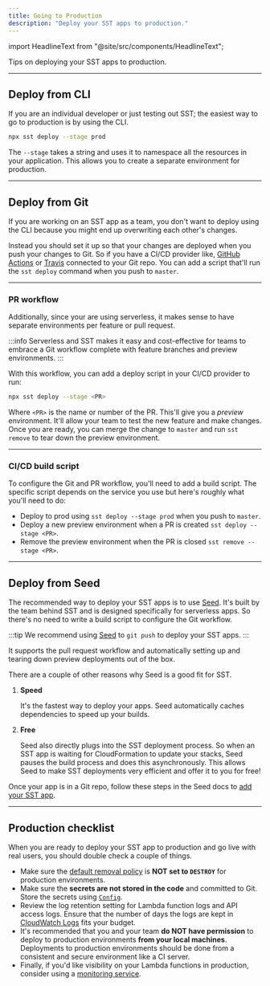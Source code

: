 ```yaml
---
title: Going to Production
description: "Deploy your SST apps to production."
---
```


import HeadlineText from "@site/src/components/HeadlineText";

<HeadlineText>

Tips on deploying your SST apps to production.

</HeadlineText>

---

## Deploy from CLI

If you are an individual developer or just testing out SST; the easiest way to go to production is by using the CLI.

```bash
npx sst deploy --stage prod
```

The `--stage` takes a string and uses it to namespace all the resources in your application. This allows you to create a separate environment for production.

---

## Deploy from Git

If you are working on an SST app as a team, you don't want to deploy using the CLI because you might end up overwriting each other's changes.

Instead you should set it up so that your changes are deployed when you push your changes to Git. So if you have a CI/CD provider like, [GitHub Actions](https://www.travis-ci.com) or [Travis](https://github.com/features/actions) connected to your Git repo. You can add a script that'll run the `sst deploy` command when you push to `master`.

---

### PR workflow

Additionally, since your are using serverless, it makes sense to have separate environments per feature or pull request.

:::info
Serverless and SST makes it easy and cost-effective for teams to embrace a Git workflow complete with feature branches and preview environments.
:::

With this workflow, you can add a deploy script in your CI/CD provider to run:

```bash
npx sst deploy --stage <PR>
```

Where `<PR>` is the name or number of the PR. This'll give you a _preview_ environment. It'll allow your team to test the new feature and make changes. Once you are ready, you can merge the change to `master` and run `sst remove` to tear down the preview environment.

---

### CI/CD build script

To configure the Git and PR workflow, you'll need to add a build script. The specific script depends on the service you use but here's roughly what you'll need to do:

- Deploy to prod using `sst deploy --stage prod` when you push to `master`.
- Deploy a new preview environment when a PR is created `sst deploy --stage <PR>`.
- Remove the preview environment when the PR is closed `sst remove --stage <PR>`.

---

## Deploy from Seed

The recommended way to deploy your SST apps is to use [Seed](https://seed.run). It's built by the team behind SST and is designed specifically for serverless apps. So there's no need to write a build script to configure the Git workflow.

:::tip
We recommend using [Seed](https://seed.run) to `git push` to deploy your SST apps.
:::

It supports the pull request workflow and automatically setting up and tearing down preview deployments out of the box.

There are a couple of other reasons why Seed is a good fit for SST.

1. **Speed**

   It's the fastest way to deploy your apps. Seed automatically caches dependencies to speed up your builds.

2. **Free**

   Seed also directly plugs into the SST deployment process. So when an SST app is waiting for CloudFormation to update your stacks, Seed pauses the build process and does this asynchronously. This allows Seed to make SST deployments very efficient and offer it to you for free!

Once your app is in a Git repo, follow these steps in the Seed docs to [add your SST app](https://seed.run/docs/adding-a-cdk-app).

---

## Production checklist

When you are ready to deploy your SST app to production and go live with real users, you should double check a couple of things.

- Make sure the [default removal policy](./constructs/App.md#setting-a-default-removal-policy) is **NOT set to `DESTROY`** for production environments.
- Make sure the **secrets are not stored in the code** and committed to Git. Store the secrets using [`Config`](environment-variables.md).
- Review the log retention setting for Lambda function logs and API access logs. Ensure that the number of days the logs are kept in [CloudWatch Logs](https://docs.aws.amazon.com/AmazonCloudWatch/latest/logs/WhatIsCloudWatchLogs.html) fits your budget.
- It's recommended that you and your team **do NOT have permission** to deploy to production environments **from your local machines**. Deployments to production environments should be done from a consistent and secure environment like a CI server.
- Finally, if you'd like visibility on your Lambda functions in production, consider using a [monitoring service](./advanced/monitoring.md).
